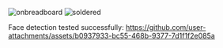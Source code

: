 ![onbreadboard](https://github.com/user-attachments/assets/42399853-d03b-4499-9f66-214ed809d1f3)
![soldered](https://github.com/user-attachments/assets/c71247cc-d234-43ad-8387-d719ee1f437f)

Face detection tested successfully:
https://github.com/user-attachments/assets/b0937933-bc55-468b-9377-7d1f1f2e085a

